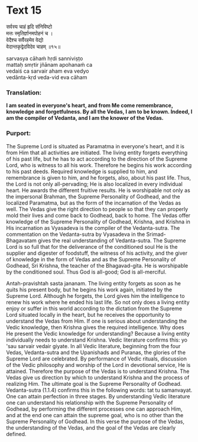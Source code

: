 # Text 15

सर्वस्य चाहं हृदि संनिविष्टो  
मत्तः स्मृतिर्ज्ञानमपोहनं च ।  
वेदैश्च सर्वैरहमेव वेद्यो  
वेदान्तकृद्वेदविदेव चाहम् ॥१५॥

sarvasya cāhaḿ hṛdi sanniviṣṭo  
mattaḥ smṛtir jñānam apohanaḿ ca  
vedaiś ca sarvair aham eva vedyo  
vedānta-kṛd veda-vid eva cāham



### Translation:

**I am seated in everyone's heart, and from Me come remembrance, knowledge and forgetfulness. By all the Vedas, I am to be known. Indeed, I am the compiler of Vedanta, and I am the knower of the Vedas.**

### Purport:

The Supreme Lord is situated as Paramatma in everyone's heart, and it is from Him that all activities are initiated. The living entity forgets everything of his past life, but he has to act according to the direction of the Supreme Lord, who is witness to all his work. Therefore he begins his work according to his past deeds. Required knowledge is supplied to him, and remembrance is given to him, and he forgets, also, about his past life. Thus, the Lord is not only all-pervading; He is also localized in every individual heart. He awards the different fruitive results. He is worshipable not only as the impersonal Brahman, the Supreme Personality of Godhead, and the localized Paramatma, but as the form of the incarnation of the Vedas as well. The Vedas give the right direction to people so that they can properly mold their lives and come back to Godhead, back to home. The Vedas offer knowledge of the Supreme Personality of Godhead, Krishna, and Krishna in His incarnation as Vyasadeva is the compiler of the Vedanta-sutra. The commentation on the Vedanta-sutra by Vyasadeva in the Srimad-Bhagavatam gives the real understanding of Vedanta-sutra. The Supreme Lord is so full that for the deliverance of the conditioned soul He is the supplier and digester of foodstuff, the witness of his activity, and the giver of knowledge in the form of Vedas and as the Supreme Personality of Godhead, Sri Krishna, the teacher of the Bhagavad-gita. He is worshipable by the conditioned soul. Thus God is all-good; God is all-merciful.

Antah-pravishtah sasta jananam. The living entity forgets as soon as he quits his present body, but he begins his work again, initiated by the Supreme Lord. Although he forgets, the Lord gives him the intelligence to renew his work where he ended his last life. So not only does a living entity enjoy or suffer in this world according to the dictation from the Supreme Lord situated locally in the heart, but he receives the opportunity to understand the Vedas from Him. If one is serious about understanding the Vedic knowledge, then Krishna gives the required intelligence. Why does He present the Vedic knowledge for understanding? Because a living entity individually needs to understand Krishna. Vedic literature confirms this: yo 'sau sarvair vedair giyate. In all Vedic literature, beginning from the four Vedas, Vedanta-sutra and the Upanishads and Puranas, the glories of the Supreme Lord are celebrated. By performance of Vedic rituals, discussion of the Vedic philosophy and worship of the Lord in devotional service, He is attained. Therefore the purpose of the Vedas is to understand Krishna. The Vedas give us direction by which to understand Krishna and the process of realizing Him. The ultimate goal is the Supreme Personality of Godhead. Vedanta-sutra (1.1.4) confirms this in the following words: tat tu samanvayat. One can attain perfection in three stages. By understanding Vedic literature one can understand his relationship with the Supreme Personality of Godhead, by performing the different processes one can approach Him, and at the end one can attain the supreme goal, who is no other than the Supreme Personality of Godhead. In this verse the purpose of the Vedas, the understanding of the Vedas, and the goal of the Vedas are clearly defined.